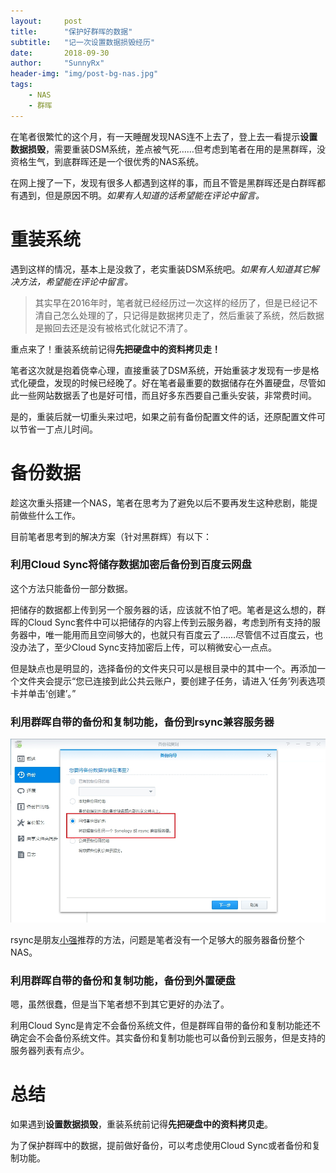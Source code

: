 ```yaml
---
layout:     post
title:      "保护好群晖的数据"
subtitle:   "记一次设置数据损毁经历"
date:       2018-09-30
author:     "SunnyRx"
header-img: "img/post-bg-nas.jpg"
tags:
    - NAS
    - 群晖
---
```


在笔者很繁忙的这个月，有一天睡醒发现NAS连不上去了，登上去一看提示**设置数据损毁**，需要重装DSM系统，差点被气死……但考虑到笔者在用的是黑群晖，没资格生气，到底群晖还是一个很优秀的NAS系统。

在网上搜了一下，发现有很多人都遇到这样的事，而且不管是黑群晖还是白群晖都有遇到，但是原因不明。*如果有人知道的话希望能在评论中留言。*

# 重装系统

遇到这样的情况，基本上是没救了，老实重装DSM系统吧。*如果有人知道其它解决方法，希望能在评论中留言。*

> 其实早在2016年时，笔者就已经经历过一次这样的经历了，但是已经记不清自己怎么处理的了，只记得是数据拷贝走了，然后重装了系统，然后数据是搬回去还是没有被格式化就记不清了。

重点来了！重装系统前记得**先把硬盘中的资料拷贝走！**

笔者这次就是抱着侥幸心理，直接重装了DSM系统，开始重装才发现有一步是格式化硬盘，发现的时候已经晚了。好在笔者最重要的数据储存在外置硬盘，尽管如此一些网站数据丢了也是好可惜，而且好多东西要自己重头安装，非常费时间。

是的，重装后就一切重头来过吧，如果之前有备份配置文件的话，还原配置文件可以节省一丁点儿时间。

# 备份数据

趁这次重头搭建一个NAS，笔者在思考为了避免以后不要再发生这种悲剧，能提前做些什么工作。

目前笔者思考到的解决方案（针对黑群辉）有以下：

### 利用Cloud Sync将储存数据加密后备份到百度云网盘

这个方法只能备份一部分数据。

把储存的数据都上传到另一个服务器的话，应该就不怕了吧。笔者是这么想的，群晖的Cloud Sync套件中可以把储存的内容上传到云服务器，考虑到所有支持的服务器中，唯一能用而且空间够大的，也就只有百度云了……尽管信不过百度云，也没办法了，至少Cloud Sync支持加密后上传，可以稍微安心一点点。

但是缺点也是明显的，选择备份的文件夹只可以是根目录中的其中一个。再添加一个文件夹会提示“您已连接到此公共云账户，要创建子任务，请进入‘任务’列表选项卡并单击‘创建’。”

### 利用群晖自带的备份和复制功能，备份到rsync兼容服务器

![利用群晖自带的备份和复制功能，被分到rsync兼容服务器](\img\in-post\post-NAS\Snipaste_2018-09-30_20-58-51.jpg)

rsync是朋友[小强](https://ruterly.com/)推荐的方法，问题是笔者没有一个足够大的服务器备份整个NAS。

### 利用群晖自带的备份和复制功能，备份到外置硬盘

嗯，虽然很蠢，但是当下笔者想不到其它更好的办法了。


利用Cloud Sync是肯定不会备份系统文件，但是群晖自带的备份和复制功能还不确定会不会备份系统文件。其实备份和复制功能也可以备份到云服务，但是支持的服务器列表有点少。

# 总结

如果遇到**设置数据损毁**，重装系统前记得**先把硬盘中的资料拷贝走**。

为了保护群晖中的数据，提前做好备份，可以考虑使用Cloud Sync或者备份和复制功能。